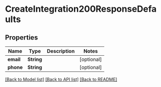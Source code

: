 # CreateIntegration200ResponseDefaults

## Properties
Name | Type | Description | Notes
------------ | ------------- | ------------- | -------------
**email** | **String** |  | [optional] 
**phone** | **String** |  | [optional] 

[[Back to Model list]](../README.md#documentation-for-models) [[Back to API list]](../README.md#documentation-for-api-endpoints) [[Back to README]](../README.md)


